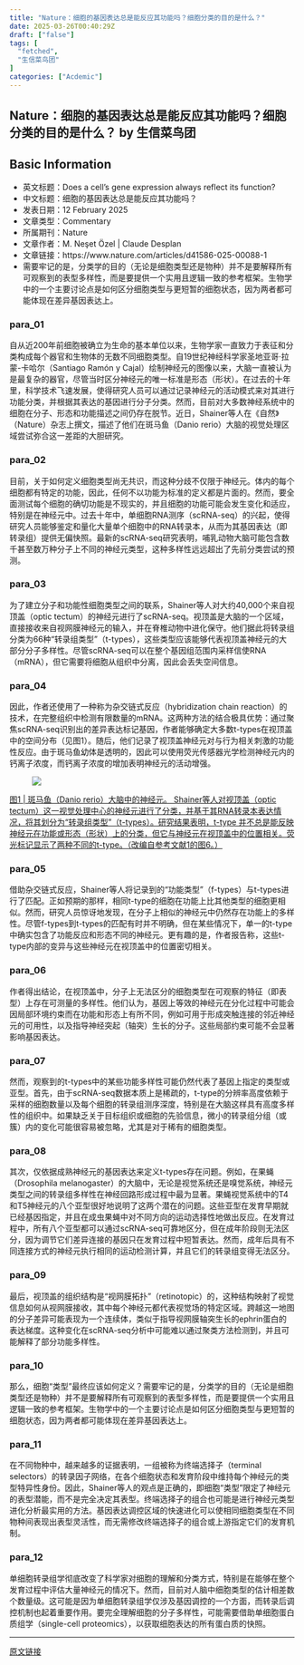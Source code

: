 ```yaml
---
title: "Nature：细胞的基因表达总是能反应其功能吗？细胞分类的目的是什么？"
date: 2025-03-26T00:40:29Z
draft: ["false"]
tags: [
  "fetched",
  "生信菜鸟团"
]
categories: ["Acdemic"]
---
```

Nature：细胞的基因表达总是能反应其功能吗？细胞分类的目的是什么？ by 生信菜鸟团
------
<div><section data-tool="mdnice编辑器" data-website="https://www.mdnice.com"><h2 data-tool="mdnice编辑器"><span></span><span><span leaf="">Basic Information</span></span><span></span><span><span leaf=""> </span></span></h2><ul><li><section><span leaf="">英文标题：Does a cell’s gene expression always reflect its function?</span></section></li><li><section><span leaf="">中文标题：细胞的基因表达总是能反应其功能吗？</span></section></li><li><section><span leaf="">发表日期：12 February 2025</span></section></li><li><section><span leaf="">文章类型：Commentary</span></section></li><li><section><span leaf="">所属期刊：Nature</span></section></li><li><section><span leaf="">文章作者：M. Neşet Özel | Claude Desplan</span></section></li><li><section><span leaf="">文章链接：https://www.nature.com/articles/d41586-025-00088-1</span></section></li><li><section><span leaf="" data-pm-slice="1 1 [&quot;para&quot;,{&quot;tagName&quot;:&quot;section&quot;,&quot;attributes&quot;:{&quot;id&quot;:&quot;nice&quot;,&quot;data-tool&quot;:&quot;mdnice编辑器&quot;,&quot;data-website&quot;:&quot;https://www.mdnice.com&quot;,&quot;style&quot;:&quot;margin-top: 0px; margin-bottom: 0px; margin-left: 0px; margin-right: 0px; padding-top: 0px; padding-bottom: 0px; padding-left: 10px; padding-right: 10px; background-attachment: scroll; background-clip: border-box; background-color: rgba(0, 0, 0, 0); background-image: none; background-origin: padding-box; background-position-x: 0%; background-position-y: 0%; background-repeat: no-repeat; background-size: auto; width: auto; font-family: 'Microsoft YaHei', PingFangSC-regular, sans-serif; font-size: 16px; color: rgb(0, 0, 0); line-height: 1.5em; word-spacing: 0em; letter-spacing: 0em; word-break: break-word; overflow-wrap: break-word; text-align: left;&quot;},&quot;namespaceURI&quot;:&quot;http://www.w3.org/1999/xhtml&quot;},&quot;para&quot;,{&quot;tagName&quot;:&quot;p&quot;,&quot;attributes&quot;:{&quot;data-tool&quot;:&quot;mdnice编辑器&quot;,&quot;style&quot;:&quot;color: rgb(0, 0, 0); font-size: 14px; line-height: 1.8em; letter-spacing: 0em; text-align: justify; text-indent: 0em; margin-top: 0px; margin-bottom: 0px; margin-left: 0px; margin-right: 0px; padding-top: 8px; padding-bottom: 8px; padding-left: 0px; padding-right: 0px;&quot;},&quot;namespaceURI&quot;:&quot;http://www.w3.org/1999/xhtml&quot;}]"><span textstyle="">需要牢记的是，分类学的目的（无论是细胞类型还是物种）并不是要解释所有可观察到的表型多样性，而是要提供一个实用且逻辑一致的参考框架。生物学中的一个主要讨论点是如何区分细胞类型与更短暂的细胞状态，因为两者都可能体现在差异基因表达上。</span></span></section></li></ul><h3 data-tool="mdnice编辑器"><span></span><span><span leaf="">para_01</span></span><span></span></h3><p data-tool="mdnice编辑器"><span leaf="">自从近200年前细胞被确立为生命的基本单位以来，生物学家一直致力于表征和分类构成每个器官和生物体的无数不同细胞类型。自19世纪神经科学家圣地亚哥·拉蒙-卡哈尔（Santiago Ramón y Cajal）绘制神经元的图像以来，大脑一直被认为是最复杂的器官，尽管当时区分神经元的唯一标准是形态（形状）。在过去的十年里，科学技术飞速发展，使得研究人员可以通过记录神经元的活动模式来对其进行功能分类，并根据其表达的基因进行分子分类。然而，<span textstyle="">目前对大多数神经系统中的细胞在分子、形态和功能描述之间仍存在脱节。</span>近日，Shainer等人在《自然》（Nature）杂志上撰文，描述了他们在斑马鱼（Danio rerio）大脑的视觉处理区域尝试弥合这一差距的大胆研究。</span></p><h3 data-tool="mdnice编辑器"><span></span><span><span leaf="">para_02</span></span><span></span></h3><p data-tool="mdnice编辑器"><span leaf="">目前，<span textstyle="">关于如何定义细胞类型尚无共识</span>，而这种分歧不仅限于神经元。<span textstyle="">体内的每个细胞都有特定的功能，因此，任何不以功能为标准的定义都是片面的。</span>然而，要全面测试每个细胞的确切功能是不现实的，并且细胞的功能可能会发生变化和适应，特别是在神经元中。过去十年中，单细胞RNA测序（scRNA-seq）的兴起，使得研究人员能够鉴定和量化大量单个细胞中的RNA转录本，从而为其基因表达（即转录组）提供无偏快照。最新的scRNA-seq研究表明，哺乳动物大脑可能包含数千甚至数万种分子上不同的神经元类型，这种多样性远远超出了先前分类尝试的预测。</span></p><h3 data-tool="mdnice编辑器"><span></span><span><span leaf="">para_03</span></span><span></span></h3><p data-tool="mdnice编辑器"><span leaf="">为了建立分子和功能性细胞类型之间的联系，Shainer等人对大约40,000个来自视顶盖（optic tectum）的神经元进行了scRNA-seq。视顶盖是大脑的一个区域，直接接收来自视网膜神经元的输入，并在脊椎动物中进化保守。他们据此将转录组分类为66种“转录组类型”（t-types），这些类型应该能够代表视顶盖神经元的大部分分子多样性。尽管scRNA-seq可以在整个基因组范围内采样信使RNA（mRNA），但它需要将细胞从组织中分离，因此会丢失空间信息。</span></p><h3 data-tool="mdnice编辑器"><span></span><span><span leaf="">para_04</span></span><span></span></h3><p data-tool="mdnice编辑器"><span leaf="">因此，作者还使用了一种称为杂交链式反应（hybridization chain reaction）的技术，在完整组织中检测有限数量的mRNA。这两种方法的结合极具优势：通过聚焦scRNA-seq识别出的差异表达标记基因，作者能够确定大多数t-types在视顶盖中的空间分布（见图1）。随后，他们记录了视顶盖神经元对与行为相关刺激的功能性反应。由于斑马鱼幼体是透明的，因此可以使用荧光传感器光学检测神经元内的钙离子浓度，而钙离子浓度的增加表明神经元的活动增强。</span></p><figure data-tool="mdnice编辑器"><span leaf=""><img data-src="https://mmbiz.qpic.cn/mmbiz_png/iaRJcrq2Los9ib61XoD9XlfANyqgMzBesPgUBicTSQhiaFI6JyGMIRGaFEmZ9Sw9VjOEjobKIdTpsD3W6DOPaj287A/640?wx_fmt=png&amp;from=appmsg" data-ratio="0.6401564537157758" data-type="png" data-w="767" data-imgfileid="100049131" src="https://mmbiz.qpic.cn/mmbiz_png/iaRJcrq2Los9ib61XoD9XlfANyqgMzBesPgUBicTSQhiaFI6JyGMIRGaFEmZ9Sw9VjOEjobKIdTpsD3W6DOPaj287A/640?wx_fmt=png&amp;from=appmsg"></span></figure><p data-tool="mdnice编辑器"><u><span leaf="">图1 | 斑马鱼（Danio rerio）大脑中的神经元。 Shainer等人对视顶盖（optic tectum）这一视觉处理中心的神经元进行了分类，并基于其RNA转录本表达情况，将其划分为“转录组类型”（t-types）。研究结果表明，t-type 并不总是能反映神经元在功能或形态（形状）上的分类，但它与神经元在视顶盖中的位置相关。荧光标记显示了两种不同的t-type。（改编自参考文献1的图6。）</span></u></p><h3 data-tool="mdnice编辑器"><span></span><span><span leaf="">para_05</span></span><span></span></h3><p data-tool="mdnice编辑器"><span leaf="">借助杂交链式反应，Shainer等人将记录到的“功能类型”（f-types）与t-types进行了匹配。正如预期的那样，相同t-type的细胞在功能上比其他类型的细胞更相似。然而，研究人员惊讶地发现，在分子上相似的神经元中仍然存在功能上的多样性。尽管f-types到t-types的匹配有时并不明确，但在某些情况下，单一的t-type中确实包含了功能反应和形态不同的神经元。更有趣的是，作者报告称，这些t-type内部的变异与这些神经元在视顶盖中的位置密切相关。</span></p><h3 data-tool="mdnice编辑器"><span></span><span><span leaf="">para_06</span></span><span></span></h3><p data-tool="mdnice编辑器"><span leaf="">作者得出结论，在视顶盖中，<span textstyle="">分子上无法区分的细胞类型在可观察的特征（即表型）上存在可测量的多样性。</span>他们认为，基因上等效的神经元在分化过程中可能会因局部环境约束而在功能和形态上有所不同，例如可用于形成突触连接的邻近神经元的可用性，以及指导神经突起（轴突）生长的分子。这些局部约束可能不会显著影响基因表达。</span></p><h3 data-tool="mdnice编辑器"><span></span><span><span leaf="">para_07</span></span><span></span></h3><p data-tool="mdnice编辑器"><span leaf=""><span textstyle="">然而，观察到的t-types中的某些功能多样性可能仍然代表了基因上指定的类型或亚型</span>。首先，由于scRNA-seq数据本质上是稀疏的，t-type的分辨率高度依赖于采样的细胞数量以及每个细胞的转录组测序深度，特别是在大脑这样具有高度多样性的组织中。如果缺乏关于目标组织或细胞的先验信息，微小的转录组分组（或簇）内的变化可能很容易被忽略，尤其是对于稀有的细胞类型。</span></p><h3 data-tool="mdnice编辑器"><span></span><span><span leaf="">para_08</span></span><span></span></h3><p data-tool="mdnice编辑器"><span leaf="">其次，<span textstyle="">仅依据成熟神经元的基因表达来定义t-types存在问题。</span>例如，在果蝇（Drosophila melanogaster）的大脑中，无论是视觉系统还是嗅觉系统，神经元类型之间的转录组多样性在神经回路形成过程中最为显著。果蝇视觉系统中的T4和T5神经元的八个亚型很好地说明了这两个潜在的问题。这些亚型在发育早期就已经基因指定，并且在成虫果蝇中对不同方向的运动选择性地做出反应。在发育过程中，<span textstyle="">所有八个亚型都可以通过scRNA-seq可靠地区分，但在成年阶段则无法区分，因为调节它们差异连接的基因只在发育过程中短暂表达。</span>然而，成年后具有不同连接方式的神经元执行相同的运动检测计算，并且它们的转录组变得无法区分。</span></p><h3 data-tool="mdnice编辑器"><span></span><span><span leaf="">para_09</span></span><span></span></h3><p data-tool="mdnice编辑器"><span leaf="">最后，视顶盖的组织结构是“视网膜拓扑”（retinotopic）的，这种结构映射了视觉信息如何从视网膜接收，其中每个神经元都代表视觉场的特定区域。跨越这一地图的分子差异可能表现为一个连续体，类似于指导视网膜轴突生长的ephrin蛋白的表达梯度。这种变化在scRNA-seq分析中可能难以通过聚类方法检测到，并且可能解释了部分功能多样性。</span></p><h3 data-tool="mdnice编辑器"><span></span><span><span leaf="">para_10</span></span><span></span></h3><p data-tool="mdnice编辑器"><span leaf="">那么，细胞“类型”最终应该如何定义？需要牢记的是，<span textstyle="">分类学的目的（无论是细胞类型还是物种）并不是要解释所有可观察到的表型多样性，而是要提供一个实用且逻辑一致的参考框架。</span>生物学中的一个主要讨论点是<span textstyle="">如何区分细胞类型与更短暂的细胞状态，因为两者都可能体现在差异基因表达上</span>。</span></p><h3 data-tool="mdnice编辑器"><span></span><span><span leaf="">para_11</span></span><span></span></h3><p data-tool="mdnice编辑器"><span leaf="">在不同物种中，越来越多的证据表明，一组被称为终端选择子（terminal selectors）的转录因子网络，在各个细胞状态和发育阶段中维持每个神经元的类型特异性身份。因此，Shainer等人的观点是正确的，即细胞“类型”限定了神经元的表型潜能，而不是完全决定其表型。终端选择子的组合也可能是进行神经元类型进化分析最实用的方法。基因表达调控区域的快速进化可以使相同细胞类型在不同物种间表现出表型灵活性，而无需修改终端选择子的组合或上游指定它们的发育机制。</span></p><h3 data-tool="mdnice编辑器"><span></span><span><span leaf="">para_12</span></span><span></span></h3><p data-tool="mdnice编辑器"><span leaf="">单细胞转录组学彻底改变了科学家对细胞的理解和分类方式，特别是在能够在整个发育过程中评估大量神经元的情况下。然而，目前对人脑中细胞类型的估计相差数个数量级。这可能是因为单细胞转录组学仅涉及基因调控的一个方面，而转录后调控机制也起着重要作用。要完全理解细胞的分子多样性，可能需要借助单细胞蛋白质组学（single-cell proteomics），以获取细胞表达的所有蛋白质的快照。</span></p></section><p><mp-style-type data-value="10000"></mp-style-type></p></div>  
<hr>
<a href="https://mp.weixin.qq.com/s/Xjl07D5vjtu4phOk7IzcaA",target="_blank" rel="noopener noreferrer">原文链接</a>
